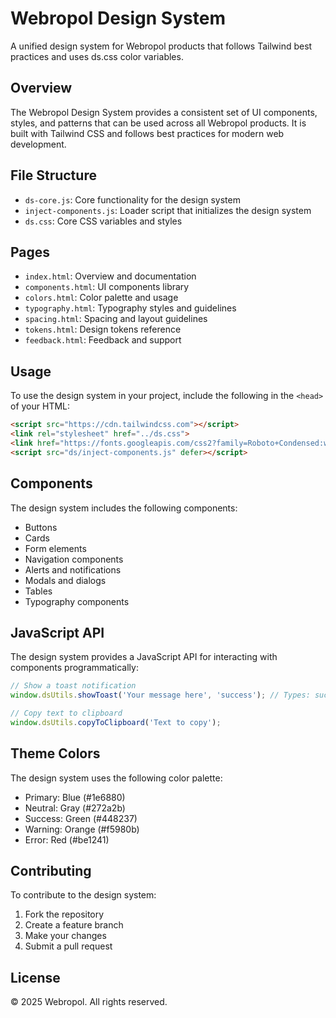 # Webropol Design System

A unified design system for Webropol products that follows Tailwind best practices and uses ds.css color variables.

## Overview

The Webropol Design System provides a consistent set of UI components, styles, and patterns that can be used across all Webropol products. It is built with Tailwind CSS and follows best practices for modern web development.

## File Structure

- `ds-core.js`: Core functionality for the design system
- `inject-components.js`: Loader script that initializes the design system
- `ds.css`: Core CSS variables and styles

## Pages

- `index.html`: Overview and documentation
- `components.html`: UI components library
- `colors.html`: Color palette and usage
- `typography.html`: Typography styles and guidelines
- `spacing.html`: Spacing and layout guidelines
- `tokens.html`: Design tokens reference
- `feedback.html`: Feedback and support

## Usage

To use the design system in your project, include the following in the `<head>` of your HTML:

```html
<script src="https://cdn.tailwindcss.com"></script>
<link rel="stylesheet" href="../ds.css">
<link href="https://fonts.googleapis.com/css2?family=Roboto+Condensed:wght@400;700&family=Roboto:wght@400;500;700&display=swap" rel="stylesheet">
<script src="ds/inject-components.js" defer></script>
```

## Components

The design system includes the following components:

- Buttons
- Cards
- Form elements
- Navigation components
- Alerts and notifications
- Modals and dialogs
- Tables
- Typography components

## JavaScript API

The design system provides a JavaScript API for interacting with components programmatically:

```javascript
// Show a toast notification
window.dsUtils.showToast('Your message here', 'success'); // Types: success, warning, error, info

// Copy text to clipboard
window.dsUtils.copyToClipboard('Text to copy');
```

## Theme Colors

The design system uses the following color palette:

- Primary: Blue (#1e6880)
- Neutral: Gray (#272a2b)
- Success: Green (#448237)
- Warning: Orange (#f5980b)
- Error: Red (#be1241)

## Contributing

To contribute to the design system:

1. Fork the repository
2. Create a feature branch
3. Make your changes
4. Submit a pull request

## License

© 2025 Webropol. All rights reserved.
